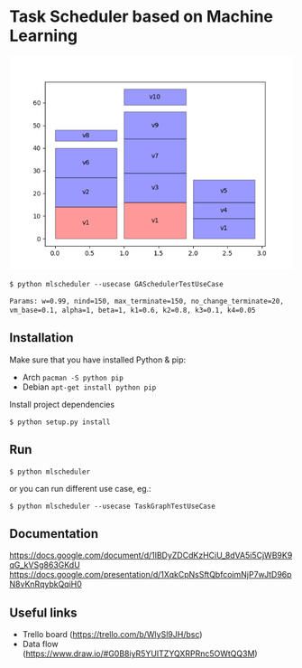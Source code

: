 # Task Scheduler based on Machine Learning

![Example output](docs/example.png)
```
$ python mlscheduler --usecase GASchedulerTestUseCase
```

```
Params: w=0.99, nind=150, max_terminate=150, no_change_terminate=20, vm_base=0.1, alpha=1, beta=1, k1=0.6, k2=0.8, k3=0.1, k4=0.05
```

## Installation
Make sure that you have installed Python & pip:  
- Arch `pacman -S python pip`  
- Debian `apt-get install python pip`  

Install project dependencies  
```
$ python setup.py install
```

## Run
```
$ python mlscheduler
```  
or you can run different use case, eg.:  
```
$ python mlscheduler --usecase TaskGraphTestUseCase
```

## Documentation
https://docs.google.com/document/d/1lBDyZDCdKzHCiU_8dVA5i5CjWB9K9qG_kVSg863GKdU  
https://docs.google.com/presentation/d/1XqkCpNsSftQbfcoimNjP7wJtD96pN8vKnRqybkQqiH0

## Useful links
- Trello board (https://trello.com/b/WlySl9JH/bsc)  
- Data flow (https://www.draw.io/#G0B8iyR5YUITZYQXRPRnc5OWtQQ3M)